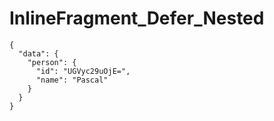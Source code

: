 # InlineFragment_Defer_Nested

```text
{
  "data": {
    "person": {
      "id": "UGVyc29uOjE=",
      "name": "Pascal"
    }
  }
}

```
